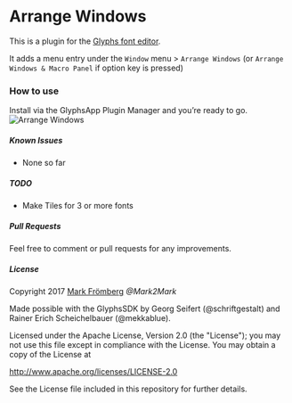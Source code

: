 # Arrange Windows

This is a plugin for the [Glyphs font editor](http://glyphsapp.com/).

It adds a menu entry under the `Window` menu > `Arrange Windows` (or `Arrange Windows & Macro Panel` if option key is pressed)

### How to use

Install via the GlyphsApp Plugin Manager and you’re ready to go.
![Arrange Windows](https://raw.githubusercontent.com/Mark2Mark/ArrangeWindows/master/ArrangeWindows.gif?raw=true "Arrange Windows")

##### Known Issues

- None so far

##### TODO

- Make Tiles for 3 or more fonts

##### Pull Requests

Feel free to comment or pull requests for any improvements.

##### License

Copyright 2017 [Mark Frömberg](http://www.markfromberg.com/) *@Mark2Mark*

Made possible with the GlyphsSDK by Georg Seifert (@schriftgestalt) and Rainer Erich Scheichelbauer (@mekkablue).

Licensed under the Apache License, Version 2.0 (the "License");
you may not use this file except in compliance with the License.
You may obtain a copy of the License at

http://www.apache.org/licenses/LICENSE-2.0

See the License file included in this repository for further details.
